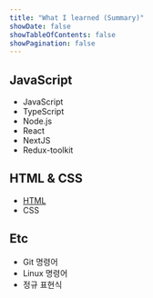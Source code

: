 ```yaml
---
title: "What I learned (Summary)"
showDate: false
showTableOfContents: false
showPagination: false
---
```


## JavaScript

- JavaScript
- TypeScript
- Node.js
- React
- NextJS
- Redux-toolkit

## HTML & CSS

- [HTML](/what-i-learned/html-css/html)
- CSS

## Etc

- Git 명령어
- Linux 명령어
- 정규 표현식
